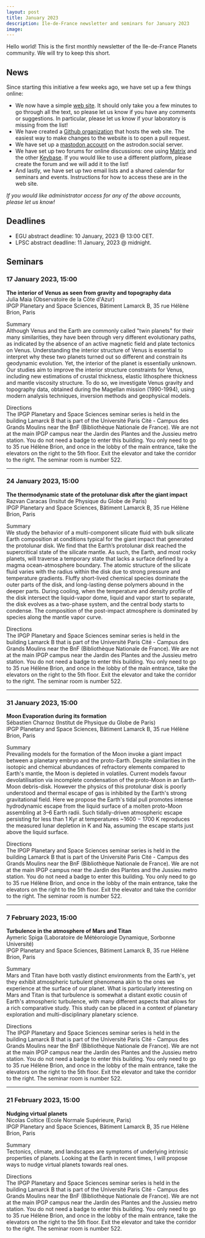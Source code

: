 ```yaml
---
layout: post
title: January 2023
description: Ile-de-France newsletter and seminars for January 2023
image:
---
```


Hello world! This is the first monthly newsletter of the Ile-de-France Planets community. We will try to keep this short.

## News
Since starting this initiative a few weeks ago, we have set up a few things online:
* We now have a simple [web site](https://www.ile-de-france-planets.fr/). It should only take you a few minutes to go through all the text, so please let us know if you have any comments or suggestions. In particular, please let us know if your laboratory is missing from the list!
* We have created a [Github organization](https://github.com/idf-planets) that hosts the web site. The easiest way to make changes to the website is to open a pull request.
* We have set up a [mastodon account](https://astrodon.social/@IDF_Planets) on the astrodon.social server.
* We have set up two forums for online discussions: one using [Matrix](https://matrix.to/#/#IDF-Planets:matrix.org) and the other [Keybase](https://keybase.io/team/idf_planets). If you would like to use a different platform, please create the forum and we will add it to the list!
* And lastly, we have set up two email lists and a shared calendar for seminars and events. Instructions for how to access these are in the web site.

*If you would like administrator access for any of the above accounts, please let us know!*

## Deadlines

* EGU abstract deadline: 10 January, 2023 @ 13:00 CET.
* LPSC abstract deadline: 11 January, 2023 @ midnight.

## Seminars

### 17 January 2023, 15:00
**The interior of Venus as seen from gravity and topography data**<br />
Julia Maia (Observatoire de la Côte d'Azur)<br />
IPGP Planetary and Space Sciences, Bâtiment Lamarck B, 35 rue Hélène Brion, Paris

Summary<br />
Although Venus and the Earth are commonly called "twin planets" for their many similarities, they have been through very different evolutionary paths, as indicated by the absence of an active magnetic field and plate tectonics on Venus. Understanding the interior structure of Venus is essential to  interpret why these two planets turned out so different and constrain its geodynamic evolution. Yet, the interior of the planet is essentially unknown. Our studies aim to improve the interior structure constraints for Venus, including new estimations of crustal thickness, elastic lithosphere thickness and mantle viscosity structure. To do so, we investigate Venus gravity and topography data, obtained during the Magellan mission (1990-1994), using modern analysis techniques, inversion methods and geophysical models.

Directions<br />
The IPGP Planetary and Space Sciences seminar series is held in the building Lamarck B that is part of the Université Paris Cité - Campus des Grands Moulins near the BnF (Bibliothèque Nationale de France). We are not at the main IPGP campus near the Jardin des Plantes and the Jussieu metro station. You do not need a badge to enter this building. You only need to go to 35 rue Hélène Brion, and once in the lobby of the main entrance, take the elevators on the right to the 5th floor. Exit the elevator and take the corridor to the right. The seminar room is number 522.

---

### 24 January 2023, 15:00
**The thermodynamic state of the protolunar disk after the giant impact**<br />
Razvan Caracas (Insitut de Physique du Globe de Paris)<br />
IPGP Planetary and Space Sciences, Bâtiment Lamarck B, 35 rue Hélène Brion, Paris

Summary<br />
We study the behavior of a multi-component silicate fluid with bulk silicate Earth composition at conditions typical for the giant impact that generated the protolunar disk. We find that the Earth’s protolunar disk reached the supercritical state of the silicate mantle. As such, the Earth, and most rocky planets, will traverse a temporary state that lacks a surface defined by a magma ocean-atmosphere boundary. The atomic structure of the silicate fluid varies with the radius within the disk due to strong pressure and temperature gradients. Fluffy short-lived chemical species dominate the outer parts of the disk, and long-lasting dense polymers abound in the deeper parts. During cooling,  when the temperature and density profile of the disk intersect the liquid-vapor dome, liquid and vapor start to separate, the disk evolves as a two-phase system, and the central body starts to condense. The composition of the post-impact atmosphere is dominated by species along the mantle vapor curve.

Directions<br />
The IPGP Planetary and Space Sciences seminar series is held in the building Lamarck B that is part of the Université Paris Cité - Campus des Grands Moulins near the BnF (Bibliothèque Nationale de France). We are not at the main IPGP campus near the Jardin des Plantes and the Jussieu metro station. You do not need a badge to enter this building. You only need to go to 35 rue Hélène Brion, and once in the lobby of the main entrance, take the elevators on the right to the 5th floor. Exit the elevator and take the corridor to the right. The seminar room is number 522.

---

### 31 January 2023, 15:00
**Moon Evaporation during its formation**<br>
Sébastien Charnoz (Institut de Physique du Globe de Paris)<br>
IPGP Planetary and Space Sciences, Bâtiment Lamarck B, 35 rue Hélène Brion, Paris

Summary<br>
Prevailing models for the formation of the Moon invoke a giant impact between a planetary embryo and the proto-Earth. Despite similarities in the isotopic and chemical abundances of refractory elements compared to Earth's mantle, the Moon is depleted in volatiles.  Current models favour devolatilisation via incomplete condensation of the proto-Moon in an Earth-Moon debris-disk. However the physics of this protolunar disk is poorly understood and thermal escape of gas is inhibited by the Earth's strong gravitational field.  Here we propose the Earth's tidal pull promotes intense hydrodynamic escape from the liquid surface of a molten proto-Moon assembling at 3–6 Earth radii. Such tidally-driven atmospheric escape persisting for less than 1 Kyr at temperatures ~1600 − 1700 K reproduces the measured lunar depletion in K and Na, assuming the escape starts just above the liquid surface.

Directions<br>
The IPGP Planetary and Space Sciences seminar series is held in the building Lamarck B that is part of the Université Paris Cité - Campus des Grands Moulins near the BnF (Bibliothèque Nationale de France). We are not at the main IPGP campus near the Jardin des Plantes and the Jussieu metro station. You do not need a badge to enter this building. You only need to go to 35 rue Hélène Brion, and once in the lobby of the main entrance, take the elevators on the right to the 5th floor. Exit the elevator and take the corridor to the right. The seminar room is number 522.

---

### 7 February 2023, 15:00
**Turbulence in the atmosphere of Mars and Titan**<br>
Aymeric Spiga (Laboratoire de Météorologie Dynamique, Sorbonne Université)<br>
IPGP Planetary and Space Sciences, Bâtiment Lamarck B, 35 rue Hélène Brion, Paris

Summary<br>
Mars and Titan have both vastly distinct environments from the Earth's, yet they exhibit atmospheric turbulent phenomena akin to the ones we experience at the surface of our planet. What is particularly interesting on Mars and Titan is that turbulence is somewhat a distant exotic cousin of Earth's atmospheric turbulence, with many different aspects that allows for a rich comparative study. This study can be placed in a context of planetary exploration and multi-disciplinary planetary science.

Directions<br>
The IPGP Planetary and Space Sciences seminar series is held in the building Lamarck B that is part of the Université Paris Cité - Campus des Grands Moulins near the BnF (Bibliothèque Nationale de France). We are not at the main IPGP campus near the Jardin des Plantes and the Jussieu metro station. You do not need a badge to enter this building. You only need to go to 35 rue Hélène Brion, and once in the lobby of the main entrance, take the elevators on the right to the 5th floor. Exit the elevator and take the corridor to the right. The seminar room is number 522.

---

### 21 February 2023, 15:00
**Nudging virtual planets**<br>
Nicolas Coltice (Ecole Normale Supérieure, Paris)<br>
IPGP Planetary and Space Sciences, Bâtiment Lamarck B, 35 rue Hélène Brion, Paris

Summary<br>
Tectonics, climate, and landscapes are symptoms of underlying intrinsic properties of planets. Looking at the Earth in recent times, I will propose ways to nudge virtual planets towards real ones.

Directions<br>
The IPGP Planetary and Space Sciences seminar series is held in the building Lamarck B that is part of the Université Paris Cité - Campus des Grands Moulins near the BnF (Bibliothèque Nationale de France). We are not at the main IPGP campus near the Jardin des Plantes and the Jussieu metro station. You do not need a badge to enter this building. You only need to go to 35 rue Hélène Brion, and once in the lobby of the main entrance, take the elevators on the right to the 5th floor. Exit the elevator and take the corridor to the right. The seminar room is number 522.
